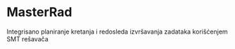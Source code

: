 # MasterRad
Integrisano planiranje kretanja i redosleda izvršavanja zadataka korišćenjem SMT rešavača
